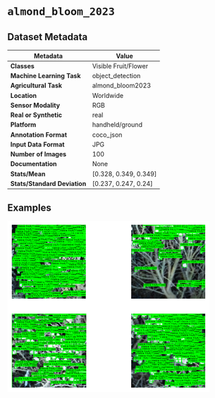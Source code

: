 
# `almond_bloom_2023`

## Dataset Metadata

| Metadata | Value |
| --- | --- |
| **Classes** | Visible Fruit/Flower |
| **Machine Learning Task** | object_detection |
| **Agricultural Task** | almond_bloom2023 |
| **Location** | Worldwide |
| **Sensor Modality** | RGB |
| **Real or Synthetic** | real |
| **Platform** | handheld/ground |
| **Annotation Format** | coco_json |
| **Input Data Format** | JPG |
| **Number of Images** | 100 |
| **Documentation** | None |
| **Stats/Mean** | [0.328, 0.349, 0.349] |
| **Stats/Standard Deviation** | [0.237, 0.247, 0.24] |


## Examples

![Example Images for almond_bloom_2023](https://github.com/Project-AgML/AgML/blob/main/docs/sample_images/almond_bloom_2023_examples.png)